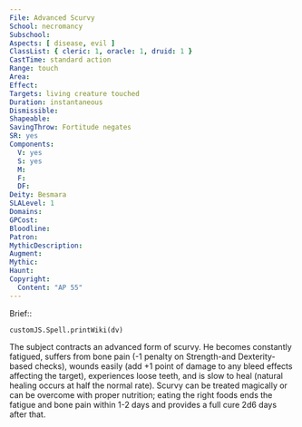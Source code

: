 ```yaml
---
File: Advanced Scurvy
School: necromancy
Subschool: 
Aspects: [ disease, evil ]
ClassList: { cleric: 1, oracle: 1, druid: 1 }
CastTime: standard action
Range: touch
Area: 
Effect: 
Targets: living creature touched
Duration: instantaneous
Dismissible: 
Shapeable: 
SavingThrow: Fortitude negates
SR: yes
Components:
  V: yes
  S: yes
  M: 
  F: 
  DF: 
Deity: Besmara
SLALevel: 1
Domains: 
GPCost: 
Bloodline: 
Patron: 
MythicDescription: 
Augment: 
Mythic: 
Haunt: 
Copyright:
  Content: "AP 55"
---
```

Brief:: 

```dataviewjs
customJS.Spell.printWiki(dv)
```

The subject contracts an advanced form of scurvy. He becomes constantly fatigued, suffers from bone pain (-1 penalty on Strength-and Dexterity-based checks), wounds easily (add +1 point of damage to any bleed effects affecting the target), experiences loose teeth, and is slow to heal (natural healing occurs at half the normal rate). Scurvy can be treated magically or can be overcome with proper nutrition; eating the right foods ends the fatigue and bone pain within 1-2 days and provides a full cure 2d6 days after that.
